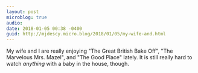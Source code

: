 ```yaml
---
layout: post
microblog: true
audio: 
date: 2018-01-05 00:38 -0400
guid: http://mjdescy.micro.blog/2018/01/05/my-wife-and.html
---
```

My wife and I are really enjoying "The Great British Bake Off", "The Marvelous Mrs. Mazel", and "The Good Place" lately. It is still really hard to watch _anything_ with a baby in the house, though.
